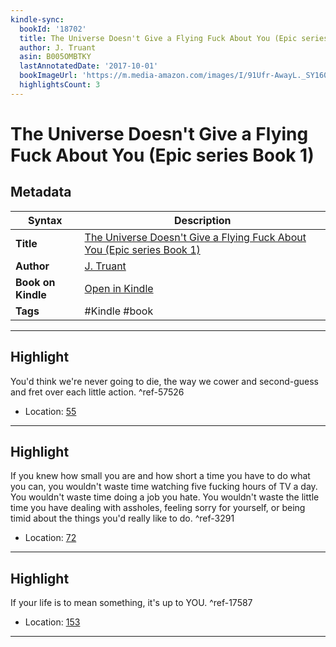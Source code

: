 ```yaml
---
kindle-sync:
  bookId: '18702'
  title: The Universe Doesn't Give a Flying Fuck About You (Epic series Book 1)
  author: J. Truant
  asin: B005OMBTKY
  lastAnnotatedDate: '2017-10-01'
  bookImageUrl: 'https://m.media-amazon.com/images/I/91Ufr-AwayL._SY160.jpg'
  highlightsCount: 3
---
```

# The Universe Doesn't Give a Flying Fuck About You (Epic series Book 1)

## Metadata

| Syntax | Description |
| ---------- | ---------- |
| **Title** | [The Universe Doesn't Give a Flying Fuck About You (Epic series Book 1)](https://www.amazon.com/dp/B005OMBTKY) |
| **Author** | [J. Truant](https://www.amazon.com/J-Truant/e/B01FKXRMLQ/ref=dp_byline_cont_ebooks_1) |
| **Book on Kindle** | <a href="kindle://book?action=open&asin=B005OMBTKY" target="_blank">Open in Kindle</a> |
| **Tags** | #Kindle #book |

---

## Highlight

You'd think we're never going to die, the way we cower and second-guess and fret over each little action. ^ref-57526

- Location: [55](kindle://book?action=open&asin=B005OMBTKY&location=55)

---
## Highlight

If you knew how small you are and how short a time you have to do what you can, you wouldn't waste time watching five fucking hours of TV a day. You wouldn't waste time doing a job you hate. You wouldn't waste the little time you have dealing with assholes, feeling sorry for yourself, or being timid about the things you'd really like to do. ^ref-3291

- Location: [72](kindle://book?action=open&asin=B005OMBTKY&location=72)

---
## Highlight

If your life is to mean something, it's up to YOU. ^ref-17587

- Location: [153](kindle://book?action=open&asin=B005OMBTKY&location=153)

---
